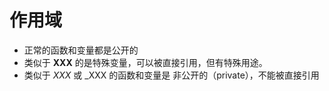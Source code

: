 # 作用域
- 正常的函数和变量都是公开的
- 类似于 __XXX__ 的是特殊变量，可以被直接引用，但有特殊用途。
- 类似于 _XXX_ 或 _XXX 的函数和变量是 非公开的（private），不能被直接引用 